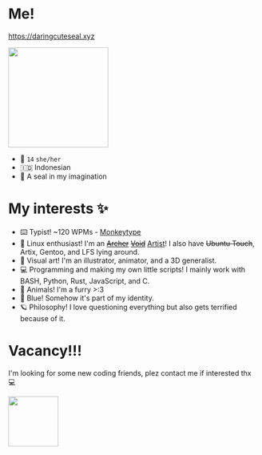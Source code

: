 
# Me!
https://daringcuteseal.xyz

<img src="https://user-images.githubusercontent.com/95740760/209562555-168bbf7b-9fbe-4929-8a7b-ed84eec7b0c0.png" height=200px>


- 👩 `14` `she/her`
- 🇮🇩 Indonesian
- 🦭 A seal in my imagination

# My interests ✨

- ⌨️ Typist! ~120 WPMs - [Monkeytype](https://monkeytype.com/profile/Darkowl)
- 🐧 Linux enthusiast! I'm an <s>[Archer](https://archlinux.org)</s> <s>[Void](https://voidlinux.org)</s> [Artist](https://artixlinux.org)! I also have <s>Ubuntu Touch</s>, Artix, Gentoo, and LFS lying around.
- 🎨 Visual art! I'm an illustrator, animator, and a 3D generalist.
- 💻 Programming and making my own little scripts! I mainly work with BASH, Python, Rust, JavaScript, and C.
- 🐾 Animals! I'm a furry >:3
- 💙 Blue! Somehow it's part of my identity.
- 🪐 Philosophy! I love questioning everything but also gets terrified because of it.

# Vacancy!!!
I'm looking for some new coding friends, plez contact me if interested thx 💻

<img src="https://user-images.githubusercontent.com/95740760/234250184-579bcef4-5079-4bd3-800e-2b4bde83dae2.png" height=100px>
